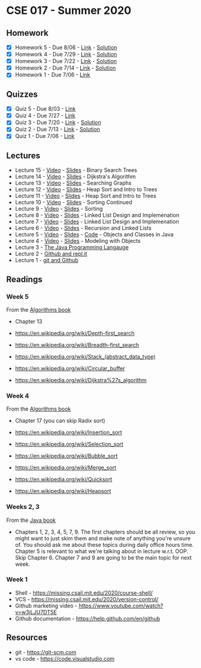 # CSE 017 - Summer 2020

## Homework

- [x] Homework 5 - Due 8/06 - [Link](https://classroom.github.com/a/9-2rSX6F) - [Solution](https://github.com/cmontella/cse017-hw5/tree/solution)
- [x] Homework 4 - Due 7/29 - [Link](https://classroom.github.com/a/EH_dQPYZ) - [Solution](https://github.com/cmontella/cse017-hw4/tree/solution)
- [x] Homework 3 - Due 7/22 - [Link](https://classroom.github.com/a/F-VbjCFc) - [Solution](https://github.com/cmontella/cse017hw3/tree/solution)
- [x] Homework 2 - Due 7/14 - [Link](https://classroom.github.com/a/GcvoDPXZ) - [Solution](https://github.com/LehighCSE/cse017-hw2/blob/solved/Team.java)
- [x] Homework 1 - Due 7/06 - [Link](https://github.com/LehighCSE/CSE017-S20/blob/master/Homework1.md)

## Quizzes

- [x] Quiz 5 - Due 8/03 - [Link](https://classroom.github.com/a/2p0GZKGY)
- [x] Quiz 4 - Due 7/27 - [Link](https://classroom.github.com/a/zGqRbhWJ)
- [x] Quiz 3 - Due 7/20 - [Link](https://classroom.github.com/a/lA2iEgXb) - [Solution](https://github.com/cmontella/cse017-quiz3/blob/solution/README.md)
- [x] Quiz 2 - Due 7/13 - [Link](https://classroom.github.com/a/8Eh_G18D) - [Solution](https://github.com/LehighCSE/CSE017-S20/blob/master/Quizzes/CSE%20017%20-%20Quiz%202%20Solution.md)
- [x] Quiz 1 - Due 7/06 - [Link](https://classroom.github.com/a/DkTL7hmH)

## Lectures

- Lecture 15 - [Video](https://youtu.be/4WXbZFtaPrA) - [Slides](https://github.com/LehighCSE/CSE017-S20/raw/master/Slides/Lecture%2015.pptx) - Binary Search Trees
- Lecture 14 - [Video](https://youtu.be/fqBHJZ4djH4) - [Slides](https://github.com/LehighCSE/CSE017-S20/blob/master/Slides/Dijkstra's%20Example.pptx?raw=true) - Dijkstra's Algorithm
- Lecture 13 - [Video](https://youtu.be/hMK8qmXxAYY) - [Slides](https://github.com/LehighCSE/CSE017-S20/raw/master/Slides/Lecture%2013.pptx) - Searching Graphs
- Lecture 12 - [Video](https://youtu.be/lEYiDNrcCdk) - [Slides](https://github.com/LehighCSE/CSE017-S20/raw/master/Slides/Lecture%2012.pptx) - Heap Sort and Intro to Trees
- Lecture 11 - [Video](https://youtu.be/UEY1VdYVhck) - [Slides](https://github.com/LehighCSE/CSE017-S20/raw/master/Slides/Lecture%2011.pptx) - Heap Sort and Intro to Trees
- Lecture 10 - [Video](https://youtu.be/S06PkYmDm2I) - [Slides](https://github.com/LehighCSE/CSE017-S20/raw/master/Slides/Lecture%2010.pptx) - Sorting Continued
- Lecture 9 - [Video](https://youtu.be/ZGLogsI76xs) - [Slides](https://github.com/LehighCSE/CSE017-S20/raw/master/Slides/Lecture%209.pptx) - Sorting 
- Lecture 8 - [Video](https://youtu.be/U1K0V8d60Tw) - [Slides](https://github.com/LehighCSE/CSE017-S20/raw/master/Slides/Lecture%208.pptx) - Linked List Design and Implemenation
- Lecture 7 - [Video](https://youtu.be/Idk3ir8yHj0) - [Slides](https://github.com/LehighCSE/CSE017-S20/raw/master/Slides/Lecture%207.pptx) - Linked List Design and Implemenation
- Lecture 6 - [Video](https://youtu.be/P5cfoNvSNWA) - [Slides](https://github.com/LehighCSE/CSE017-S20/raw/master/Slides/Lecture%206.pptx) - Recursion and Linked Lists 
- Lecture 5 - [Video](https://youtu.be/-MWJ7xyfaRQ) - [Slides](https://github.com/LehighCSE/CSE017-S20/raw/master/Slides/Lecture%205.pptx) - [Code](https://repl.it/@cmontella/DarkmagentaPeriodicOutlier#Main.java) - Objects and Classes in Java
- Lecture 4 - [Video](https://youtu.be/5l6_cTosLuY) - [Slides](https://github.com/LehighCSE/CSE017-S20/raw/master/Slides/Lecture%204.pptx) - Modeling with Objects
- Lecture 3 - [The Java Programming Langauge](https://youtu.be/TVVl9ZOZlwo)
- Lecture 2 - [Github and repl.it](https://youtu.be/--kztlb8mDY)
- Lecture 1 - [git and Github](https://youtu.be/6LaLj-WcSn8)

## Readings

### Week 5

From the [Algorithms book](https://open.umn.edu/opentextbooks/textbooks/think-data-structures-algorithms-and-information-retrieval-in-java)

- Chapter 13

- https://en.wikipedia.org/wiki/Depth-first_search
- https://en.wikipedia.org/wiki/Breadth-first_search
- https://en.wikipedia.org/wiki/Stack_(abstract_data_type)
- https://en.wikipedia.org/wiki/Circular_buffer
- https://en.wikipedia.org/wiki/Dijkstra%27s_algorithm

### Week 4

From the [Algorithms book](https://open.umn.edu/opentextbooks/textbooks/think-data-structures-algorithms-and-information-retrieval-in-java)

- Chapter 17 (you can skip Radix sort)

- https://en.wikipedia.org/wiki/Insertion_sort
- https://en.wikipedia.org/wiki/Selection_sort
- https://en.wikipedia.org/wiki/Bubble_sort
- https://en.wikipedia.org/wiki/Merge_sort
- https://en.wikipedia.org/wiki/Quicksort
- https://en.wikipedia.org/wiki/Heapsort

### Weeks 2, 3

From the [Java book](https://open.umn.edu/opentextbooks/textbooks/introduction-to-programming-using-java-seventh-edition)

- Chapters 1, 2, 3, 4, 5, 7, 9. The first chapters should be all review, so you might want to just skim them and make note of anything you're unsure of. You should ask me about these topics during daily office hours time. Chapter 5 is relevant to what we're talking about in lecture w.r.t. OOP. Skip Chapter 6. Chapter 7 and 9 are going to be the main topic for next week. 

### Week 1

- Shell - https://missing.csail.mit.edu/2020/course-shell/
- VCS - https://missing.csail.mit.edu/2020/version-control/
- Github marketing video - https://www.youtube.com/watch?v=w3jLJU7DT5E
- Github documentation - https://help.github.com/en/github

## Resources

- git - https://git-scm.com
- vs code - https://code.visualstudio.com
